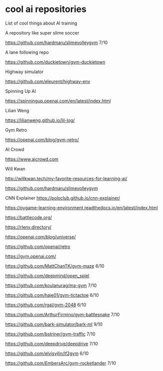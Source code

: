 # cool ai repositories
List of cool things about AI training

A repository like super slime soccer

https://github.com/hardmaru/slimevolleygym 7/10


A lane following repo

https://github.com/duckietown/gym-duckietown

Highway simulator

https://github.com/eleurent/highway-env

Spinning Up AI

https://spinningup.openai.com/en/latest/index.html

Lilian Weng

https://lilianweng.github.io/lil-log/

Gym Retro

https://openai.com/blog/gym-retro/

AI Crowd

https://www.aicrowd.com

Will Kwan

http://willkwan.tech/my-favorite-resources-for-learning-ai/

https://github.com/hardmaru/slimevolleygym

CNN Explainer
https://poloclub.github.io/cnn-explainer/

https://pygame-learning-environment.readthedocs.io/en/latest/index.html

https://battlecode.org/

https://rlenv.directory/

https://openai.com/blog/universe/

https://github.com/openai/retro

https://gym.openai.com/

https://github.com/MattChanTK/gym-maze 6/10

https://github.com/deepmind/open_spiel

https://github.com/koulanurag/ma-gym 7/10

https://github.com/haje01/gym-tictactoe 6/10

https://github.com/rgal/gym-2048 6/10

https://github.com/ArthurFirmino/gym-battlesnake 7/10

https://github.com/bark-simulator/bark-ml 9/10

https://github.com/bstriner/gym-traffic 7/10

https://github.com/deepdrive/deepdrive 7/10

https://github.com/elvisyjlin/lf2gym 6/10

https://github.com/EmbersArc/gym-rocketlander 7/10
